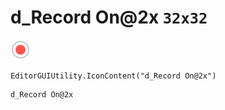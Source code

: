 # d_Record On@2x `32x32`
<img src="/img/d_Record%20On@2x.png" width=32 height=32>

``` CSharp
EditorGUIUtility.IconContent("d_Record On@2x")
```
```
d_Record On@2x
```
